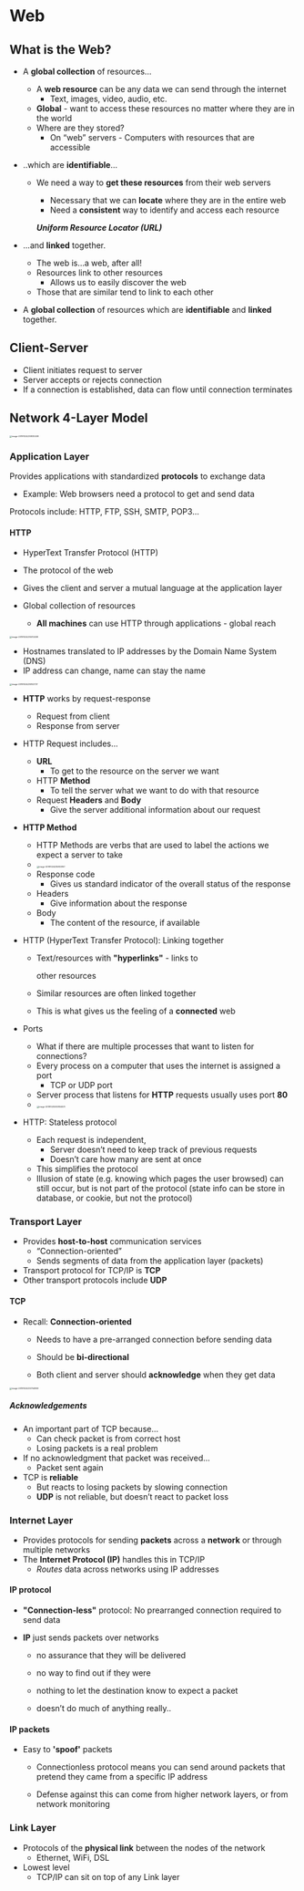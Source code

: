 # Web

## What is the Web?

- A **global collection** of resources... 

  - A **web resource** can be any data we can send through the internet
    - Text, images, video, audio, etc.
  - **Global** - want to access these resources no matter where they are in the world
  - Where are they stored?
    - On “web” servers - Computers with resources that are accessible

- ..which are **identifiable**...

  - We need a way to **get these resources** from their web servers

    - Necessary that we can **locate** where they are in the entire web
    - Need a **consistent** way to identify and access each resource

    ***Uniform Resource Locator (URL)***

- ...and **linked** together.

  - The web is...a web, after all!
  - Resources link to other resources
    - Allows us to easily discover the web
  - Those that are similar tend to link to each other

- A **global collection** of resources which are **identifiable** and **linked** together.



## Client-Server

- Client initiates request to server 
- Server accepts or rejects connection 
- If a connection is established, data can flow until connection terminates

## Network 4-Layer Model

<img src="Web.assets/image-20191024230830408.png" alt="image-20191024230830408" style="zoom:25%;" />

### Application Layer

Provides applications with standardized **protocols** to exchange data

- Example: Web browsers need a protocol to get and send data

Protocols include: HTTP, FTP, SSH, SMTP, POP3...

#### HTTP

- HyperText Transfer Protocol (HTTP)

- The protocol of the web 

- Gives the client and server a mutual language at the application layer

- Global collection of resources

  - **All machines** can use HTTP through applications - global reach

<img src="Web.assets/image-20191024235012408.png" alt="image-20191024235012408" style="zoom:25%;" />

- Hostnames translated to IP addresses by the Domain Name System (DNS)
- IP address can change, name can stay the name

<img src="Web.assets/image-20191024235153737.png" alt="image-20191024235153737" style="zoom:25%;" />

- **HTTP** works by request-response

  - Request from client 
  - Response from server 

- HTTP Request includes... 

  - **URL**
    - To get to the resource on the server we want 
  - HTTP **Method**
    - To tell the server what we want to do with that resource 
  - Request **Headers** and **Body**
    - Give the server additional information about our request

- **HTTP Method**

  - HTTP Methods are verbs that are used to label the actions we expect a server to take
  - <img src="Web.assets/image-20191024235833167.png" alt="image-20191024235833167" style="zoom:25%;" />
  - Response code
    - Gives us standard indicator of the overall status of the response
  - Headers
    - Give information about the response
  - Body
    - The content of the resource, if available

- HTTP (HyperText Transfer Protocol): Linking together

  - Text/resources with **"hyperlinks"** - links to 

    other resources 

  - Similar resources are often linked together

  - This is what gives us the feeling of a **connected** web 

- Ports

  - What if there are multiple processes that want to listen for connections?
  - Every process on a computer that uses the internet is assigned a port
    - TCP or UDP port
  - Server process that listens for **HTTP** requests usually uses port **80**
  - <img src="Web.assets/image-20191025000854531.png" alt="image-20191025000854531" style="zoom:25%;" />

- HTTP: Stateless protocol

  - Each request is independent, 
    - Server doesn’t need to keep track of previous requests
    - Doesn’t care how many are sent at once
  - This simplifies the protocol
  - Illusion of state (e.g. knowing which pages the user browsed) can still occur, but is not part of the protocol (state info can be store in database, or cookie, but not the protocol)

### Transport Layer

- Provides **host-to-host** communication services
  - “Connection-oriented”
  - Sends segments of data from the application layer (packets)
- Transport protocol for TCP/IP is **TCP**
- Other transport protocols include **UDP**

#### TCP

- Recall: **Connection-oriented**

  - Needs to have a pre-arranged connection before sending data 

  - Should be **bi-directional**

  - Both client and server should **acknowledge** when they get data

<img src="Web.assets/image-20191024233744969.png" alt="image-20191024233744969" style="zoom:25%;" />

##### Acknowledgements

- An important part of TCP because...
  - Can check packet is from correct host
  - Losing packets is a real problem
- If no acknowledgment that packet was received...
  - Packet sent again
- TCP is **reliable**
  - But reacts to losing packets by slowing connection
  - **UDP** is not reliable, but doesn’t react to packet loss

### Internet Layer

- Provides protocols for sending **packets** across a **network** or through multiple networks
- The **Internet Protocol (IP)** handles this in TCP/IP
  - *Routes* data across networks using IP addresses

#### IP protocol

- **"Connection-less"** protocol: No prearranged connection required to send data 

- **IP** just sends packets over networks 

  - no assurance that they will be delivered 

  - no way to find out if they were 

  - nothing to let the destination know to expect a packet

  - doesn’t do much of anything really.. 

#### IP packets

- Easy to **'spoof'** packets

  - Connectionless protocol means you can send around packets that pretend they came from a specific IP address

  - Defense against this can come from higher network layers, or from network monitoring

### Link Layer

- Protocols of the **physical link** between the nodes of the network
  - Ethernet, WiFi, DSL 
- Lowest level
  - TCP/IP can sit on top of any Link layer





​    


​    























